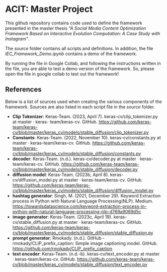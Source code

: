 # ACIT: Master Project
This github repository contains code used to define the framework presented in the master thesis *"A Social Media Content Optimization Framework Based on Interactive Evolution Computation: A Case Study with Instagram"*. 

The *source* folder contains all scripts and definitions. In addition, the file *IEC_Framework_Demo.ipynb* contains a demo of the framework. 

By running the file in Google Collab, and following the instructions written in the file, you are able to test a demo version of the framework. So, please open the file in google collab to test out the framework!

## References 
Below is a list of sources used when creating the various components of the framework. Sources are also listed in each script file in the *source* folder. 

* **Clip Tokenizer**: Keras-Team. (2023, April 7). keras-cv/clip_tokenizer.py at master · keras-    team/keras-cv. GitHub. https://github.com/keras-team/keras-cv/blob/master/keras_cv/models/stable_diffusion/clip_tokenizer.py
* **Constants**: Keras-Team. (2022, November 10). keras-cv/constants.py at master · keras-team/keras-cv. GitHub. https://github.com/keras-team/keras-cv/blob/master/keras_cv/models/stable_diffusion/constants.py
* **decoder**: Keras-Team. (n.d.). keras-cv/decoder.py at master · keras-team/keras-cv. GitHub. https://github.com/keras-team/keras-cv/blob/master/keras_cv/models/stable_diffusion/decoder.py
* **diffusion model**: Keras-Team. (2023b, April 8). keras-cv/diffusion_model.py at master · keras-team/keras-cv. GitHub. https://github.com/keras-team/keras-cv/blob/master/keras_cv/models/stable_diffusion/diffusion_model.py
* **hashtag generator**: Singh, M. (2021, December 29). Keyword Extraction process in Python with Natural Language Processing(NLP). Medium. https://towardsdatascience.com/keyword-extraction-process-in-python-with-natural-language-processing-nlp-d769a9069d5c
* **image generator**: Keras-Team. (2023c, April 19). keras-cv/stable_diffusion.py at master · keras-team/keras-cv. GitHub. https://github.com/keras-team/keras-cv/blob/master/keras_cv/models/stable_diffusion/stable_diffusion.py
* **prompt generator**: Rmokady. (n.d.). GitHub - rmokady/CLIP_prefix_caption: Simple image captioning model. GitHub. https://github.com/rmokady/CLIP_prefix_caption
* **text encoder**: 
Keras-Team. (n.d.-b). keras-cv/text_encoder.py at master · keras-team/keras-cv. GitHub. https://github.com/keras-team/keras-cv/blob/master/keras_cv/models/stable_diffusion/text_encoder.py
